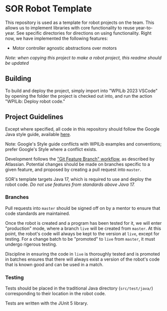 # SOR Robot Template

This repository is used as a template for robot projects on the team. This 
allows us to implement libraries with core functionality to reuse year-to-year.
See specific directories for directions on using functionality. Right now, we
have implemented the following features:

 * Motor controller agnostic abstractions over motors

*Note: when copying this project to make a robot project, this readme should be
updated*

## Building

To build and deploy the project, simply import into "WPILib 2023 VSCode" by
opening the folder the project is checked out into, and run the action 
"WPILib: Deploy robot code." 

## Project Guidelines

Except where specified, all code in this repository should follow the Google
Java style guide, available 
[here](https://google.github.io/styleguide/javaguide.html).

Note: Google's Style guide conflicts with WPILib examples and conventions;
prefer Google's Style where a conflict exists.

Development follows the 
["Git Feature Branch" workflow](https://www.atlassian.com/git/tutorials/comparing-workflows/feature-branch-workflow), 
as described by Atlassian. Potential changes should be made on branches specific
to a given feature, and proposed by creating a pull request into `master`.

SOR's template targets Java 17, which is required to use and deploy the robot code.
*Do not use features from standards above Java 17.*

### Branches

Pull requests into `master` should be signed off on by a mentor to ensure that
code standards are maintained.

Once the robot is created and a program has been tested for it, we will enter
"production" mode, where a branch `live` will be created from `master`. At this
point, the robot's code will always be kept to the version at `live`, except
for testing. For a change batch to be "promoted" to `live` from `master`, it
must undergo rigerous testing. 

Discipline in ensuring the code in `live` is thoroughly tested and is promoted
in batches ensures that there will always exist a version of the robot's code
that is known good and can be used in a match.

### Testing

Tests should be placed in the traditional Java directory (`src/test/java/`) 
corresponding to their location in the robot code. 

Tests are written with the JUnit 5 library.